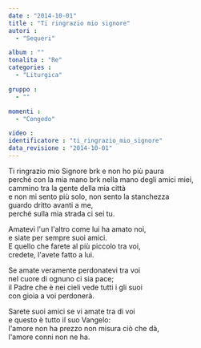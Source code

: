 ```yaml
---
date : "2014-10-01"
title : "Ti ringrazio mio signore"
autori : 
  - "Sequeri"

album : ""
tonalita : "Re"
categories : 
  - "Liturgica"

gruppo : 
  - ""

momenti : 
  - "Congedo"

video : 
identificatore : "ti_ringrazio_mio_signore"
data_revisione : "2014-10-01"
---
```

  
  
 Ti ringrazio mio Signore brk e non ho più paura   
perché con la mia mano brk nella mano degli amici miei,   
cammino tra la gente della mia città  
e non mi sento più solo,  non sento la stanchezza  
guardo dritto avanti a me,  
perché sulla mia strada ci sei tu.   
  
  
Amatevi l'un l'altro come lui ha amato noi,  
e siate per sempre suoi amici.  
E quello che farete al più piccolo tra voi,  
credete, l'avete fatto a lui.   
  
  
Se amate veramente perdonatevi tra voi  
nel cuore di ognuno ci sia pace;  
il Padre che è nei cieli vede tutti i gli suoi  
con gioia a voi perdonerà.   
  
  
Sarete suoi amici se vi amate tra di voi  
e questo è tutto il suo Vangelo:  
l'amore non ha prezzo non misura ciò che dà,  
l'amore conni non ne ha.   
  
